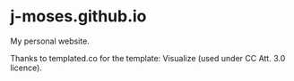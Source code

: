 # j-moses.github.io

My personal website.

Thanks to templated.co for the template: Visualize (used under CC Att. 3.0 licence).
